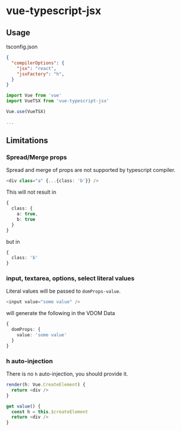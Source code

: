 # vue-typescript-jsx

## Usage

tsconfig.json

```json
{
  "compilerOptions": {
    "jsx": "react",
    "jsxFactory": "h",
  }
}
```

```typescript
import Vue from 'vue'
import VueTSX from 'vue-typescript-jsx'

Vue.use(VueTSX)

...
```

## Limitations

### Spread/Merge props

Spread and merge of props are not supported by typescript compiler.

```typescript
<div class="a" {...{class: 'b'}} />
```

This will not result in

```typescript
{
  class: {
    a: true,
    b: true
  }
}
```

but in

```typescript
{
  class: 'b'
}
```

### input, textarea, options, select literal values

Literal values will be passed to `domProps-value`.

```typescript
<input value="some value" />
```

will generate the following in the VDOM Data

```typescript
{
  domProps: {
    value: 'some value'
  }
}
```

### h auto-injection

There is no `h` auto-injection, you should provide it.

```typescript
render(h: Vue.CreateElement) {
  return <div />
}
```

```typescript
get value() {
  const h = this.$createElement
  return <div />
}
```
